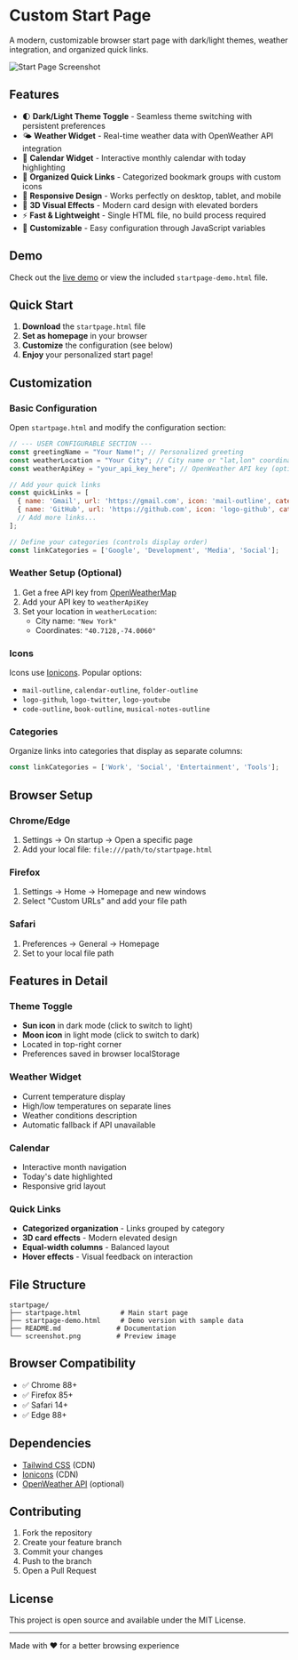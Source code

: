# Custom Start Page

A modern, customizable browser start page with dark/light themes, weather integration, and organized quick links.

![Start Page Screenshot](screenshot.png)

## Features

- 🌓 **Dark/Light Theme Toggle** - Seamless theme switching with persistent preferences
- 🌤️ **Weather Widget** - Real-time weather data with OpenWeather API integration
- 📅 **Calendar Widget** - Interactive monthly calendar with today highlighting
- 🔗 **Organized Quick Links** - Categorized bookmark groups with custom icons
- 📱 **Responsive Design** - Works perfectly on desktop, tablet, and mobile
- 🎨 **3D Visual Effects** - Modern card design with elevated borders
- ⚡ **Fast & Lightweight** - Single HTML file, no build process required
- 🎯 **Customizable** - Easy configuration through JavaScript variables

## Demo

Check out the [live demo](https://your-username.github.io/startpage) or view the included `startpage-demo.html` file.

## Quick Start

1. **Download** the `startpage.html` file
2. **Set as homepage** in your browser
3. **Customize** the configuration (see below)
4. **Enjoy** your personalized start page!

## Customization

### Basic Configuration

Open `startpage.html` and modify the configuration section:

```javascript
// --- USER CONFIGURABLE SECTION ---
const greetingName = "Your Name!"; // Personalized greeting
const weatherLocation = "Your City"; // City name or "lat,lon" coordinates
const weatherApiKey = "your_api_key_here"; // OpenWeather API key (optional)

// Add your quick links
const quickLinks = [
  { name: 'Gmail', url: 'https://gmail.com', icon: 'mail-outline', category: 'Google' },
  { name: 'GitHub', url: 'https://github.com', icon: 'logo-github', category: 'Development' },
  // Add more links...
];

// Define your categories (controls display order)
const linkCategories = ['Google', 'Development', 'Media', 'Social'];
```

### Weather Setup (Optional)

1. Get a free API key from [OpenWeatherMap](https://openweathermap.org/api)
2. Add your API key to `weatherApiKey`
3. Set your location in `weatherLocation`:
   - City name: `"New York"`
   - Coordinates: `"40.7128,-74.0060"`

### Icons

Icons use [Ionicons](https://ionic.io/ionicons). Popular options:
- `mail-outline`, `calendar-outline`, `folder-outline`
- `logo-github`, `logo-twitter`, `logo-youtube`
- `code-outline`, `book-outline`, `musical-notes-outline`

### Categories

Organize links into categories that display as separate columns:
```javascript
const linkCategories = ['Work', 'Social', 'Entertainment', 'Tools'];
```

## Browser Setup

### Chrome/Edge
1. Settings → On startup → Open a specific page
2. Add your local file: `file:///path/to/startpage.html`

### Firefox
1. Settings → Home → Homepage and new windows
2. Select "Custom URLs" and add your file path

### Safari
1. Preferences → General → Homepage
2. Set to your local file path

## Features in Detail

### Theme Toggle
- **Sun icon** in dark mode (click to switch to light)
- **Moon icon** in light mode (click to switch to dark)
- Located in top-right corner
- Preferences saved in browser localStorage

### Weather Widget
- Current temperature display
- High/low temperatures on separate lines
- Weather conditions description
- Automatic fallback if API unavailable

### Calendar
- Interactive month navigation
- Today's date highlighted
- Responsive grid layout

### Quick Links
- **Categorized organization** - Links grouped by category
- **3D card effects** - Modern elevated design
- **Equal-width columns** - Balanced layout
- **Hover effects** - Visual feedback on interaction

## File Structure

```
startpage/
├── startpage.html          # Main start page
├── startpage-demo.html     # Demo version with sample data
├── README.md              # Documentation
└── screenshot.png         # Preview image
```

## Browser Compatibility

- ✅ Chrome 88+
- ✅ Firefox 85+
- ✅ Safari 14+
- ✅ Edge 88+

## Dependencies

- [Tailwind CSS](https://tailwindcss.com/) (CDN)
- [Ionicons](https://ionic.io/ionicons) (CDN)
- [OpenWeather API](https://openweathermap.org/api) (optional)

## Contributing

1. Fork the repository
2. Create your feature branch
3. Commit your changes
4. Push to the branch
5. Open a Pull Request

## License

This project is open source and available under the MIT License.

---

Made with ❤️ for a better browsing experience
